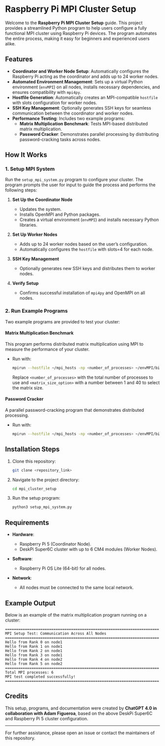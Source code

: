 
# Raspberry Pi MPI Cluster Setup

Welcome to the **Raspberry Pi MPI Cluster Setup** guide. This project provides a streamlined Python program to help users configure a fully functional MPI cluster using Raspberry Pi devices. The program automates the entire process, making it easy for beginners and experienced users alike.

## Features

- **Coordinator and Worker Node Setup**: Automatically configures the Raspberry Pi acting as the coordinator and adds up to 24 worker nodes.
- **Automated Environment Management**: Sets up a virtual Python environment (`envMPI`) on all nodes, installs necessary dependencies, and ensures compatibility with `mpi4py`.
- **Hostfile Generation**: Automatically creates an MPI-compatible `hostfile` with slots configuration for worker nodes.
- **SSH Key Management**: Optionally generates SSH keys for seamless communication between the coordinator and worker nodes.
- **Performance Testing**: Includes two example programs:
  - **Matrix Multiplication Benchmark**: Tests MPI-based distributed matrix multiplication.
  - **Password Cracker**: Demonstrates parallel processing by distributing password-cracking tasks across nodes.

## How It Works

### 1. Setup MPI System

Run the `setup_mpi_system.py` program to configure your cluster. The program prompts the user for input to guide the process and performs the following steps:

1. **Set Up the Coordinator Node**
    - Updates the system.
    - Installs OpenMPI and Python packages.
    - Creates a virtual environment (`envMPI`) and installs necessary Python libraries.

2. **Set Up Worker Nodes**
    - Adds up to 24 worker nodes based on the user’s configuration.
    - Automatically configures the `hostfile` with slots=4 for each node.

3. **SSH Key Management**
    - Optionally generates new SSH keys and distributes them to worker nodes.

4. **Verify Setup**
    - Confirms successful installation of `mpi4py` and OpenMPI on all nodes.

### 2. Run Example Programs

Two example programs are provided to test your cluster:

#### **Matrix Multiplication Benchmark**
This program performs distributed matrix multiplication using MPI to measure the performance of your cluster.

- Run with:
  ```bash
  mpirun --hostfile ~/mpi_hosts -np <number_of_processes> ~/envMPI/bin/python3 ~/matrix_multiplication.py <matrix_size_option>
  ```
  Replace `<number_of_processes>` with the total number of processes to use and `<matrix_size_option>` with a number between 1 and 40 to select the matrix size.

#### **Password Cracker**
A parallel password-cracking program that demonstrates distributed processing.

- Run with:
  ```bash
  mpirun --hostfile ~/mpi_hosts -np <number_of_processes> ~/envMPI/bin/python3 ~/password_cracker.py
  ```

## Installation Steps

1. Clone this repository:
    ```bash
    git clone <repository_link>
    ```

2. Navigate to the project directory:
    ```bash
    cd mpi_cluster_setup
    ```

3. Run the setup program:
    ```bash
    python3 setup_mpi_system.py
    ```

## Requirements

- **Hardware**:
  - Raspberry Pi 5 (Coordinator Node).
  - DeskPi Super6C cluster with up to 6 CM4 modules (Worker Nodes).

- **Software**:
  - Raspberry Pi OS Lite (64-bit) for all nodes.

- **Network**:
  - All nodes must be connected to the same local network.

## Example Output

Below is an example of the matrix multiplication program running on a cluster:

```
======================================================================
MPI Setup Test: Communication Across All Nodes
======================================================================
Hello from Rank 0 on node1
Hello from Rank 1 on node1
Hello from Rank 2 on node1
Hello from Rank 3 on node1
Hello from Rank 4 on node2
Hello from Rank 5 on node2
======================================================================
Total MPI processes: 6
MPI test completed successfully!
======================================================================
```

## Credits

This setup, programs, and documentation were created by **ChatGPT 4.0 in collaboration with Adam Figueroa**, based on the above DeskPi Super6C and Raspberry Pi 5 cluster configuration.

---

For further assistance, please open an issue or contact the maintainers of this repository.
